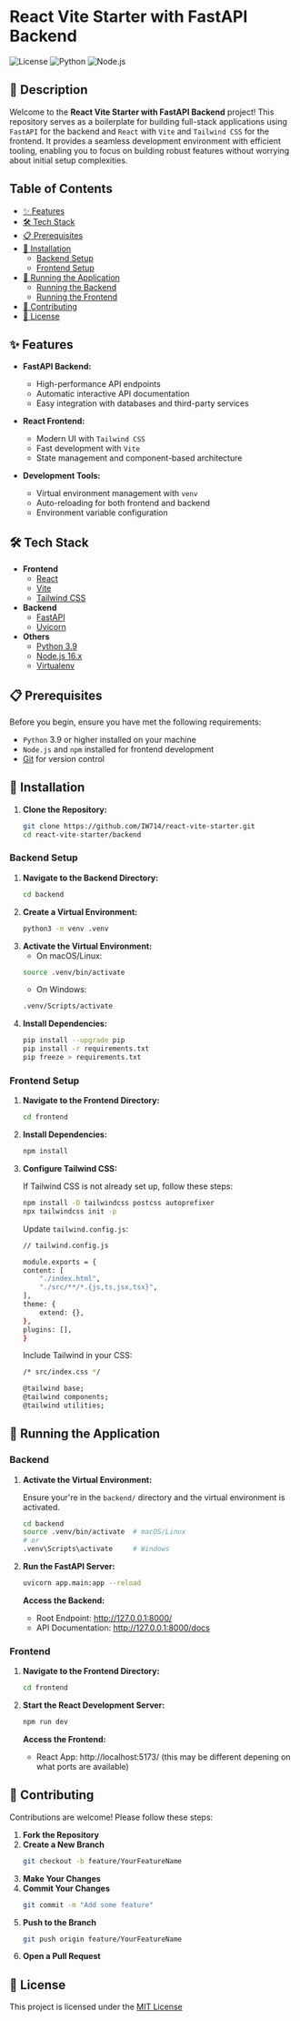 # React Vite Starter with FastAPI Backend

![License](https://img.shields.io/badge/license-MIT-blue.svg)
![Python](https://img.shields.io/badge/python-3.9-blue.svg)
![Node.js](https://img.shields.io/badge/node.js-16.x-green.svg)

## 📖 Description

Welcome to the **React Vite Starter with FastAPI Backend** project! This repository serves as a boilerplate for building full-stack applications using ``FastAPI`` for the backend and ``React`` with ``Vite`` and ``Tailwind CSS`` for the frontend. It provides a seamless development environment with efficient tooling, enabling you to focus on building robust features without worrying about initial setup complexities.

## Table of Contents

- [✨ Features](#-features)
- [🛠️ Tech Stack](#-tech-stack)
- [📋 Prerequisites](#-prerequisites)
- [🚀 Installation](#-installation)
  - [Backend Setup](#backend-setup)
  - [Frontend Setup](#frontend-setup)
- [🏃 Running the Application](#-running-the-application)
  - [Running the Backend](#backend)
  - [Running the Frontend](#frontend)
- [🤝 Contributing](#-contributing)
- [📄 License](#-license)

## ✨ Features

- **FastAPI Backend:**
  - High-performance API endpoints
  - Automatic interactive API documentation
  - Easy integration with databases and third-party services

- **React Frontend:**
  - Modern UI with ``Tailwind CSS``
  - Fast development with ``Vite``
  - State management and component-based architecture

- **Development Tools:**
  - Virtual environment management with ``venv``
  - Auto-reloading for both frontend and backend
  - Environment variable configuration

## 🛠️ Tech Stack

- **Frontend**
  - [React](https://reactjs.org/)
  - [Vite](https://vitejs.dev/)
  - [Tailwind CSS](https://tailwindcss.com/)
- **Backend**
  - [FastAPI](https://fastapi.tiangolo.com/)
  - [Uvicorn](https://www.uvicorn.org/)
- **Others**
  - [Python 3.9](https://www.python.org/)
  - [Node.js 16.x](https://nodejs.org/)
  - [Virtualenv](https://virtualenv.pypa.io/en/latest/)

## 📋 Prerequisites

Before you begin, ensure you have met the following requirements:

- ``Python`` 3.9 or higher installed on your machine
- ``Node.js`` and ``npm`` installed for frontend development
- [Git](https://git-scm.com/) for version control

## 🚀 Installation

1. **Clone the Repository:**

   ```bash
   git clone https://github.com/IW714/react-vite-starter.git
   cd react-vite-starter/backend
   ```

### Backend Setup
1. **Navigate to the Backend Directory:**
    ```bash
    cd backend
    ```
2. **Create a Virtual Environment:**
    ```bash
    python3 -m venv .venv
    ```
3. **Activate the Virtual Environment:**
    - On macOS/Linux: 
    ```bash
    source .venv/bin/activate
    ```
    - On Windows: 
    ```bash
    .venv/Scripts/activate
    ```
4. **Install Dependencies:**
    ```bash
    pip install --upgrade pip
    pip install -r requirements.txt
    pip freeze > requirements.txt
    ```
### Frontend Setup
1. **Navigate to the Frontend Directory:**
    ```bash
    cd frontend
    ```
4. **Install Dependencies:**
    ```bash
    npm install
    ```
3. **Configure Tailwind CSS:**

    If Tailwind CSS is not already set up, follow these steps:

    ```bash
    npm install -D tailwindcss postcss autoprefixer
    npx tailwindcss init -p
    ```

    Update `tailwind.config.js`:
    ```bash
    // tailwind.config.js

    module.exports = {
    content: [
        "./index.html",
        "./src/**/*.{js,ts,jsx,tsx}",
    ],
    theme: {
        extend: {},
    },
    plugins: [],
    }
    ```
    Include Tailwind in your CSS:
    ```bash
    /* src/index.css */

    @tailwind base;
    @tailwind components;
    @tailwind utilities;
    ```

## 🏃 Running the Application

### Backend
1. **Activate the Virtual Environment:**

    Ensure your're in the `backend/` directory and the virtual environment is activated.

    ```bash
    cd backend
    source .venv/bin/activate  # macOS/Linux
    # or
    .venv\Scripts\activate     # Windows
    ```

2. **Run the FastAPI Server:**
    ```bash
    uvicorn app.main:app --reload
    ```

    **Access the Backend:**

    - Root Endpoint: http://127.0.0.1:8000/
    - API Documentation: http://127.0.0.1:8000/docs

### Frontend
1. **Navigate to the Frontend Directory:**
    ```bash
    cd frontend
    ```

2. **Start the React Development Server:**
    ```bash
    npm run dev
    ```
    **Access the Frontend:**
    - React App: http://localhost:5173/ (this may be different depening on what ports are available)


## 🤝 Contributing
Contributions are welcome! Please follow these steps: 

1. **Fork the Repository**
2. **Create a New Branch**
    ```bash
    git checkout -b feature/YourFeatureName
    ```
3. **Make Your Changes**
4. **Commit Your Changes**
    ```bash
    git commit -m "Add some feature"
    ```
5. **Push to the Branch**
    ```bash
    git push origin feature/YourFeatureName
    ```
6. **Open a Pull Request**

## 📄 License
This project is licensed under the [MIT License](../LICENSE)